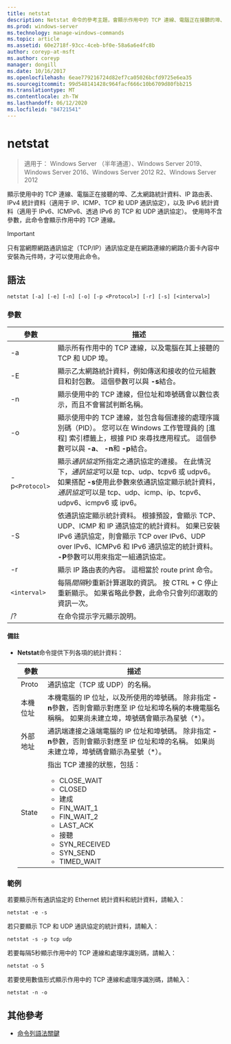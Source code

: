 ```yaml
---
title: netstat
description: Netstat 命令的參考主題，會顯示作用中的 TCP 連線、電腦正在接聽的埠、乙太網路統計資料、IP 路由表、IPv4 統計資料，以及 IPv6 統計資料。
ms.prod: windows-server
ms.technology: manage-windows-commands
ms.topic: article
ms.assetid: 60e2718f-93cc-4ceb-bf0e-58a6a6e4fc8b
author: coreyp-at-msft
ms.author: coreyp
manager: dongill
ms.date: 10/16/2017
ms.openlocfilehash: 6eae779216724d82ef7ca05026bcfd9725e6ea35
ms.sourcegitcommit: 99d548141428c964facf666c10b6709d80fbb215
ms.translationtype: MT
ms.contentlocale: zh-TW
ms.lasthandoff: 06/12/2020
ms.locfileid: "84721541"
---
```

# <a name="netstat"></a>netstat

> 適用于： Windows Server （半年通道）、Windows Server 2019、Windows Server 2016、Windows Server 2012 R2、Windows Server 2012

顯示使用中的 TCP 連線、電腦正在接聽的埠、乙太網路統計資料、IP 路由表、IPv4 統計資料（適用于 IP、ICMP、TCP 和 UDP 通訊協定），以及 IPv6 統計資料（適用于 IPv6、ICMPv6、透過 IPv6 的 TCP 和 UDP 通訊協定）。 使用時不含參數，此命令會顯示作用中的 TCP 連線。

> [!IMPORTANT]
> 只有當網際網路通訊協定（TCP/IP）通訊協定是在網路連線的網路介面卡內容中安裝為元件時，才可以使用此命令。

## <a name="syntax"></a>語法

```
netstat [-a] [-e] [-n] [-o] [-p <Protocol>] [-r] [-s] [<interval>]
```

### <a name="parameters"></a>參數

| 參數 | 描述 |
| --------- | ----------- |
| -a | 顯示所有作用中的 TCP 連線，以及電腦在其上接聽的 TCP 和 UDP 埠。 |
| -E | 顯示乙太網路統計資料，例如傳送和接收的位元組數目和封包數。 這個參數可以與 **-s**結合。 |
| -n | 顯示使用中的 TCP 連線，但位址和埠號碼會以數位表示，而且不會嘗試判斷名稱。 |
| -o | 顯示使用中的 TCP 連線，並包含每個連接的處理序識別碼（PID）。 您可以在 Windows 工作管理員的 [進程] 索引標籤上，根據 PID 來尋找應用程式。 這個參數可以與 **-a**、 **-n**和 **-p**結合。 |
| -p`<Protocol>` | 顯示*通訊協定*所指定之通訊協定的連接。 在此情況下，*通訊協定*可以是 tcp、udp、tcpv6 或 udpv6。 如果搭配 **-s**使用此參數來依通訊協定顯示統計資料，*通訊協定*可以是 tcp、udp、icmp、ip、tcpv6、udpv6、icmpv6 或 ipv6。 |
| -S | 依通訊協定顯示統計資料。 根據預設，會顯示 TCP、UDP、ICMP 和 IP 通訊協定的統計資料。 如果已安裝 IPv6 通訊協定，則會顯示 TCP over IPv6、UDP over IPv6、ICMPv6 和 IPv6 通訊協定的統計資料。 **-P**參數可以用來指定一組通訊協定。 |
| -r | 顯示 IP 路由表的內容。 這相當於 route print 命令。 |
| `<interval>` | 每隔*間隔*秒重新計算選取的資訊。 按 CTRL + C 停止重新顯示。 如果省略此參數，此命令只會列印選取的資訊一次。 |
| /? | 在命令提示字元顯示說明。 |

#### <a name="remarks"></a>備註

- **Netstat**命令提供下列各項的統計資料：

    | 參數 | 描述 |
    | --------- | ----------- |
    | Proto | 通訊協定（TCP 或 UDP）的名稱。 |
    | 本機位址 | 本機電腦的 IP 位址，以及所使用的埠號碼。 除非指定 **-n**參數，否則會顯示對應至 IP 位址和埠名稱的本機電腦名稱稱。 如果尚未建立埠，埠號碼會顯示為星號（*）。 |
    | 外部地址 | 通訊端連接之遠端電腦的 IP 位址和埠號碼。 除非指定 **-n**參數，否則會顯示對應至 IP 位址和埠的名稱。 如果尚未建立埠，埠號碼會顯示為星號（*）。 |
    | State | 指出 TCP 連接的狀態，包括：<ul><li>CLOSE_WAIT</li><li>CLOSED</li><li>建成</li><li>FIN_WAIT_1</li><li>FIN_WAIT_2</li><li>LAST_ACK</li><li>接聽</li><li>SYN_RECEIVED</li><li>SYN_SEND</li><li>TIMED_WAIT</li></ul> |

### <a name="examples"></a>範例

若要顯示所有通訊協定的 Ethernet 統計資料和統計資料，請輸入：

```
netstat -e -s
```

若只要顯示 TCP 和 UDP 通訊協定的統計資料，請輸入：

```
netstat -s -p tcp udp
```

若要每隔5秒顯示作用中的 TCP 連線和處理序識別碼，請輸入：

```
netstat -o 5
```

若要使用數值形式顯示作用中的 TCP 連線和處理序識別碼，請輸入：

```
netstat -n -o
```

## <a name="additional-references"></a>其他參考

- [命令列語法關鍵](command-line-syntax-key.md)

